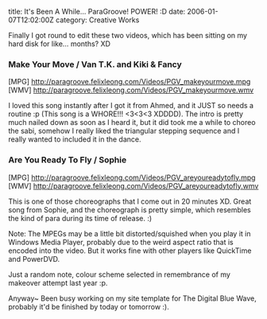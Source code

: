 title: It's Been A While… ParaGroove! POWER! :D
date: 2006-01-07T12:02:00Z
category: Creative Works

Finally I got round to edit these two videos, which has been sitting on my hard disk for like… months? XD

### Make Your Move / Van T.K. and Kiki & Fancy

[MPG] http://paragroove.felixleong.com/Videos/PGV_makeyourmove.mpg
[WMV] http://paragroove.felixleong.com/Videos/PGV_makeyourmove.wmv

I loved this song instantly after I got it from Ahmed, and it JUST so needs a routine :p (This song is a WHORE!!! <3<3<3 XDDDD). The intro is pretty much nailed down as soon as I heard it, but it did took me a while to choreo the sabi, somehow I really liked the triangular stepping sequence and I really wanted to included it in the dance.

### Are You Ready To Fly / Sophie

[MPG] http://paragroove.felixleong.com/Videos/PGV_areyoureadytofly.mpg
[WMV] http://paragroove.felixleong.com/Videos/PGV_areyoureadytofly.wmv

This is one of those choreographs that I come out in 20 minutes XD. Great song from Sophie, and the choreograph is pretty simple, which resembles the kind of para during its time of release. :)

Note: The MPEGs may be a little bit distorted/squished when you play it in Windows Media Player, probably due to the weird aspect ratio that is encoded into the video. But it works fine with other players like QuickTime and PowerDVD.

Just a random note, colour scheme selected in remembrance of my makeover attempt last year :p.

Anyway~ Been busy working on my site template for The Digital Blue Wave, probably it'd be finished by today or tomorrow :).
